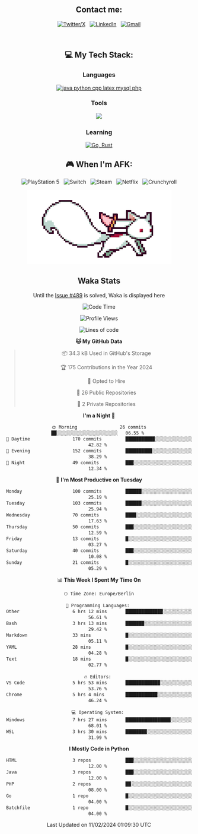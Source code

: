 <div align="center">

## Contact me:

[![Twitter/X](https://skillicons.dev/icons?i=twitter)](https://twitter.com/erikskopp) &nbsp;
[![LinkedIn](https://skillicons.dev/icons?i=linkedin)](www.linkedin.com/in/erik-skopp) &nbsp;
[![Gmail](https://skillicons.dev/icons?i=gmail)](mailto:skopp.erik@gmail.com)

<div align="center">
<br>

## 💻 My Tech Stack:

### Languages

[![java python cpp latex mysql php](https://skillicons.dev/icons?i=java,python,cpp,latex,mysql,php)](https://skillicons.dev)

### Tools

[![](https://skillicons.dev/icons?i=matlab,azure,bash,git,github,vscode)](https://skillicons.dev)

### Learning

[![Go, Rust](https://skillicons.dev/icons?i=go,rust)](https://skillicons.dev)

<!--
## 🏆 My Stats:

<p>
    <img height=175 alt="GitHub Stats" src="https://github-readme-stats.vercel.app/api?username=eskopp&show_icons=true&count_private=true&theme=dark" />&nbsp;&nbsp;
    <br><br>
    <img height=175 alt="Most Used Languages" src="https://github-readme-stats.vercel.app/api/top-langs/?username=eskopp&layout=compact&theme=dark" />&nbsp;&nbsp;
</p>
-->

## 🎮 When I'm AFK:

![PlayStation 5](https://img.shields.io/badge/Playstation%205-003791?style=for-the-badge&logo=playstation-5&logoColor=white) &nbsp;
![Switch](https://img.shields.io/badge/Switch-E60012?style=for-the-badge&logo=nintendo-switch&logoColor=white) &nbsp;
![Steam](https://img.shields.io/badge/steam-%23000000.svg?style=for-the-badge&logo=steam&logoColor=white) &nbsp;
![Netflix](https://img.shields.io/badge/Netflix-E50914?style=for-the-badge&logo=netflix&logoColor=white) &nbsp;
![Crunchyroll](https://img.shields.io/badge/Crunchyroll-F47521?style=for-the-badge&logo=crunchyroll&logoColor=white)



<center>
<img src="kyubey.gif" alt="Alt-Text" title="" >


## Waka Stats

<!-- You can view all stats here: [Waka-Stats](./Waka.md)--> 
  Until the [Issue #489](https://github.com/anmol098/waka-readme-stats/issues/499) is solved, Waka is displayed here 



<!--START_SECTION:waka-->
![Code Time](http://img.shields.io/badge/Code%20Time-21%20hrs%2016%20mins-blue)

![Profile Views](http://img.shields.io/badge/Profile%20Views-39-blue)

![Lines of code](https://img.shields.io/badge/From%20Hello%20World%20I%27ve%20Written-535.1%20thousand%20lines%20of%20code-blue)

**🐱 My GitHub Data** 

> 📦 34.3 kB Used in GitHub's Storage 
 > 
> 🏆 175 Contributions in the Year 2024
 > 
> 💼 Opted to Hire
 > 
> 📜 26 Public Repositories 
 > 
> 🔑 2 Private Repositories 
 > 
**I'm a Night 🦉** 

```text
🌞 Morning                26 commits          ██░░░░░░░░░░░░░░░░░░░░░░░   06.55 % 
🌆 Daytime                170 commits         ███████████░░░░░░░░░░░░░░   42.82 % 
🌃 Evening                152 commits         ██████████░░░░░░░░░░░░░░░   38.29 % 
🌙 Night                  49 commits          ███░░░░░░░░░░░░░░░░░░░░░░   12.34 % 
```
📅 **I'm Most Productive on Tuesday** 

```text
Monday                   100 commits         ██████░░░░░░░░░░░░░░░░░░░   25.19 % 
Tuesday                  103 commits         ██████░░░░░░░░░░░░░░░░░░░   25.94 % 
Wednesday                70 commits          ████░░░░░░░░░░░░░░░░░░░░░   17.63 % 
Thursday                 50 commits          ███░░░░░░░░░░░░░░░░░░░░░░   12.59 % 
Friday                   13 commits          █░░░░░░░░░░░░░░░░░░░░░░░░   03.27 % 
Saturday                 40 commits          ███░░░░░░░░░░░░░░░░░░░░░░   10.08 % 
Sunday                   21 commits          █░░░░░░░░░░░░░░░░░░░░░░░░   05.29 % 
```


📊 **This Week I Spent My Time On** 

```text
🕑︎ Time Zone: Europe/Berlin

💬 Programming Languages: 
Other                    6 hrs 12 mins       ██████████████░░░░░░░░░░░   56.61 % 
Bash                     3 hrs 13 mins       ███████░░░░░░░░░░░░░░░░░░   29.42 % 
Markdown                 33 mins             █░░░░░░░░░░░░░░░░░░░░░░░░   05.11 % 
YAML                     28 mins             █░░░░░░░░░░░░░░░░░░░░░░░░   04.28 % 
Text                     18 mins             █░░░░░░░░░░░░░░░░░░░░░░░░   02.77 % 

🔥 Editors: 
VS Code                  5 hrs 53 mins       █████████████░░░░░░░░░░░░   53.76 % 
Chrome                   5 hrs 4 mins        ████████████░░░░░░░░░░░░░   46.24 % 

💻 Operating System: 
Windows                  7 hrs 27 mins       █████████████████░░░░░░░░   68.01 % 
WSL                      3 hrs 30 mins       ████████░░░░░░░░░░░░░░░░░   31.99 % 
```

**I Mostly Code in Python** 

```text
HTML                     3 repos             ███░░░░░░░░░░░░░░░░░░░░░░   12.00 % 
Java                     3 repos             ███░░░░░░░░░░░░░░░░░░░░░░   12.00 % 
PHP                      2 repos             ██░░░░░░░░░░░░░░░░░░░░░░░   08.00 % 
Go                       1 repo              █░░░░░░░░░░░░░░░░░░░░░░░░   04.00 % 
Batchfile                1 repo              █░░░░░░░░░░░░░░░░░░░░░░░░   04.00 % 
```




 Last Updated on 11/02/2024 01:09:30 UTC
<!--END_SECTION:waka-->


</center>
</div>

